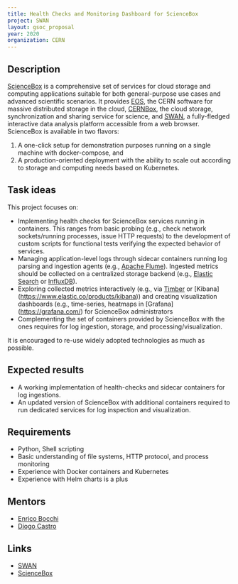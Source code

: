 ```yaml
---
title: Health Checks and Monitoring Dashboard for ScienceBox
project: SWAN
layout: gsoc_proposal
year: 2020
organization: CERN
---
```


## Description

[ScienceBox](https://sciencebox.web.cern.ch/) is a comprehensive set of services for cloud storage and computing applications suitable for both general-purpose use cases and advanced scientific scenarios.
It provides [EOS](https://eos.web.cern.ch/), the CERN software for massive distributed storage in the cloud, [CERNBox](http://cernbox.web.cern.ch), the cloud storage, synchronization and sharing service for science, and [SWAN](https://swan.web.cern.ch), a fully-fledged interactive data analysis platform accessible from a web browser.
ScienceBox is available in two flavors:
1) A one-click setup for demonstration purposes running on a single machine with docker-compose, and
2) A production-oriented deployment with the ability to scale out according to storage and computing needs based on Kubernetes.


## Task ideas

This project focuses on:
  * Implementing health checks for ScienceBox services running in containers. This ranges from basic probing (e.g., check network sockets/running processes, issue HTTP requests) to the development of custom scripts for functional tests verifying the expected behavior of services.
  * Managing application-level logs through sidecar containers running log parsing and ingestion agents (e.g., [Apache Flume](https://flume.apache.org/)). Ingested metrics should be collected on a centralized storage backend (e.g., [Elastic Search](https://www.elastic.co/products/elasticsearch) or [InfluxDB](https://www.influxdata.com/products/influxdb-overview/)).
  * Exploring collected metrics interactively (e.g., via [Timber](https://timber.io/) or [Kibana] (https://www.elastic.co/products/kibana)) and creating visualization dashboards (e.g., time-series, heatmaps in [Grafana] (https://grafana.com/) for ScienceBox administrators
  * Complementing the set of containers provided by ScienceBox with the ones requires for log ingestion, storage, and processing/visualization.

It is encouraged to re-use widely adopted technologies as much as possible.


## Expected results
  * A working implementation of health-checks and sidecar containers for log ingestions.
  * An updated version of ScienceBox with additional containers required to run dedicated services for log inspection and visualization.

## Requirements
  * Python, Shell scripting
  * Basic understanding of file systems, HTTP protocol, and process monitoring
  * Experience with Docker containers and Kubernetes
  * Experience with Helm charts is a plus

## Mentors
  * [Enrico Bocchi](mailto:enrico.bocchi@cern.ch)
  * [Diogo Castro](mailto:diogo.castro@cern.ch)

## Links
  * [SWAN](https://swan.web.cern.ch/)
  * [ScienceBox](https://sciencebox.web.cern.ch/)
